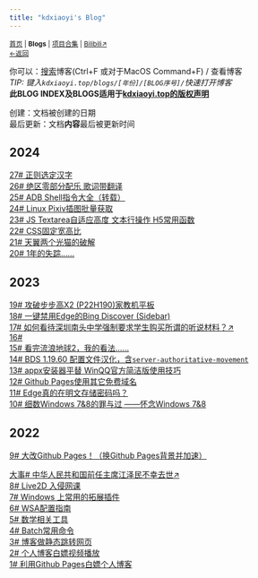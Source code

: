 ```yaml
---
title: "kdxiaoyi's Blog"
---
```

<small><a href="/">首页</a> | <b >Blogs</b> | <a href="/Project">项目合集</a> | <a href="https://space.bilibili.com/1987247870">Bilibili↗</a><br><a href="../">←返回</a> </small>

你可以：[搜索](/search.html)博客(Ctrl+F 或对于MacOS Command+F) / 查看博客<br>
_TIP: 键入`kdxiaoyi.top/blogs/[年份]/[BLOG序号]/`快速打开博客_<br>
**此BLOG INDEX及BLOGS适用于[kdxiaoyi.top的版权声明](//rs.kdxiaoyi.top/licen.htm)**<br>

创建：文档被创建的日期<br>
最后更新：文档**内容**最后被更新时间

## 2024
[27# 正则选定汉字](./2024/27)<br>
[26# 绝区零部分配乐 歌词带翻译](./2024/26)<br>
[25# ADB Shell指令大全（转载）](./2024/25)<br>
[24# Linux Pixiv插图批量获取](./2024/24)<br>
[23# JS Textarea自适应高度 文本行操作 H5常用函数](./2024/23)<br>
[22# CSS固定宽高比](./2024/22)<br>
[21# 天翼两个光猫的破解](./2024/21)<br>
[20# 1年的失踪……](./2024/20-lost)<br>

## 2023
[19# 攻破步步高X2 (P22H190)家教机平板](./2023/19-bbg-x2-p22h190)<br>
[18# 一键禁用Edge的Bing Discover (Sidebar)](/blogs/2023/18-edge-sidebar)<br>
[17# 如何看待深圳南头中学强制要求学生购买所谓的听说材料？↗](https://www.zhihu.com/question/278432592/answer/2920800289)<br>
[16# ]()<br>
[15# 看完流浪地球2，我的看法……](/blogs/2023/15-The.Wandering.Earth)<br>
[14# BDS 1.19.60 配置文件汉化，含`server-authoritative-movement`](/blogs/2023/14)<br>
[13# appx安装器平替  WinQQ官方简洁版使用技巧](/blogs/2023/13)<br>
[12# Github Pages使用其它免费域名](/blogs/2023/12)<br>
[11# Edge真的在明文存储密码吗？](/blogs/2023/11)<br>
[10# 细数Windows 7&8的罪与过 ——怀念Windows 7&8](/blogs/2023/10)<br>

## 2022
[9# 大改Github Pages！（换Github Pages背景并加速）](/blogs/2022/9)<br>
<!-- [大事# 迷你迷你VS我的世界 落下帷幕](https://rs.kdxiaoyi.top/res/docs/Miniplay_lost/)<br> -->
[大事# 中华人民共和国前任主席江泽民不幸去世↗](https://baijiahao.baidu.com/s?id=1751005478603095729)<br>
[8# Live2D 入侵网课](/blogs/2022/8)<br>
[7# Windows 上常用的拓展插件](/blogs/2022/7)<br>
[6# WSA配置指南](/blogs/2022/6)<br>
[5# 数学相关工具](/blogs/2022/5)<br>
[4# Batch常用命令](/blogs/2022/4)<br>
[3# 博客做静态跳转网页](/blogs/2022/3)<br>
[2# 个人博客白嫖视频播放](/blogs/2022/2)<br>
[1# 利用Github Pages白嫖个人博客](/blogs/2022/1)<br>